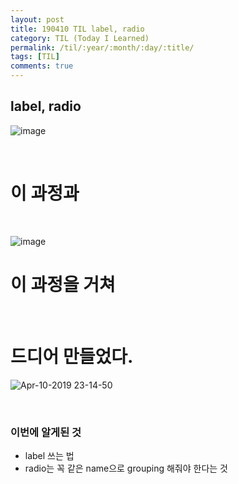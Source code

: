```yaml
---
layout: post
title: 190410 TIL label, radio
category: TIL (Today I Learned)
permalink: /til/:year/:month/:day/:title/
tags: [TIL]
comments: true
---
```


## **label, radio**


![image](https://user-images.githubusercontent.com/40848630/55885949-d161d980-5be5-11e9-982e-941548144bc7.png)

<br/> 

# **이 과정과**

<br/>

![image](https://user-images.githubusercontent.com/40848630/55885924-c60eae00-5be5-11e9-99cd-7d8078984c93.png)

# **이 과정을 거쳐**

<br/>

# **드디어 만들었다.** 

![Apr-10-2019 23-14-50](https://user-images.githubusercontent.com/40848630/55886331-77addf00-5be6-11e9-8478-92e707471d44.gif)


<br/>

### **이번에 알게된 것**
- label 쓰는 법
- radio는 꼭 같은 name으로 grouping 해줘야 한다는 것